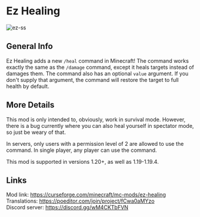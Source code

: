 # Ez Healing

![ez-ss](https://github.com/SirJain0/EzHealing/assets/94301223/2e848cfc-9cc4-4f06-91d0-831886bad655)

## General Info

Ez Healing adds a new `/heal` command in Minecraft! The command works exactly the same as the `/damage` command, except it heals targets instead of damages them. The command also has an optional `value` argument. If you don't supply that argument, the command will restore the target to full health by default.

## More Details

This mod is only intended to, obviously, work in survival mode. However, there is a bug currently where you can also heal yourself in spectator mode, so just be weary of that.

In servers, only users with a permission level of 2 are allowed to use the command. In single player, any player can use the command.

This mod is supported in versions 1.20+, as well as 1.19-1.19.4.

## Links
Mod link: https://curseforge.com/minecraft/mc-mods/ez-healing<br>
Translations: https://poeditor.com/join/project/fCwa0aMYzo<br>
Discord server: https://discord.gg/wM4CKTbFVN<br>
